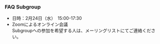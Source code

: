 ### FAQ Subgroup

 - 日時：2月24日（水）　15:00-17:30    
 - Zoomによるオンライン会議    
 Subgroupへの参加を希望する人は、メーリングリストにてご連絡ください。
  
  
